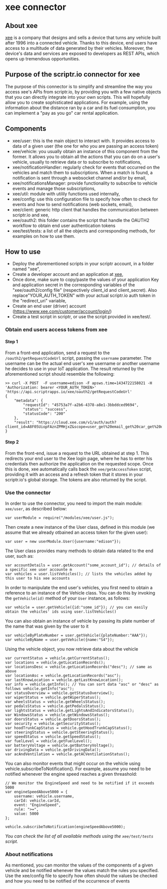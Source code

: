 # xee connector
## About xee
[xee](http://www.xee.com) is a company that designs and sells a device that turns any vehicle built after 1996 into a connected vehicle. 
Thanks to this device, end users have access to a multitude of data generated by their vehicles.
Moreover, the device's data and services are exposed to developers as REST APIs, which opens up tremendous opportunities.
## Purpose of the scriptr.io connector for xee
The purpose of this connector is to simplify and streamline the way you access xee's APIs from scriptr.io, by providing you with a few native objects that you can directly integrate into your own scripts. 
This will hopefully allow you to create sophisticated applications. For example, using the information about the distance ran by a car and its fuel consumption, you can implement a "pay as you go" car rental
application.
## Components
- xee/user: this is the main object to interact with. It provides access to data of a given user (the one for who you are passing an access token)
- xee/vehicle: you usually obtain an instance of this component from the former. It allows you to obtain all the actions that you can do on a user's vehicle, usually to retrieve data or to subscribe to notifications,
- xee/notificationHandler: regularly check for events that occurred on the vehicles and match them to subscriptions. When a match is found, a notification is sent through a websocket channel and/or by email,
- xee/notificationsManager: provide functionality to subscribe to vehicle events and manage those subscriptions,
- xee/util: module with utilily functions used internally,
- xee/config: use this configuration file to specify how often to check for events and how to send notifications (web sockets, email),
- xee/client: generic http client that handles the communication between scriptr.io and xee,
- xee/oauth2: this folder contains the script that handle the OAUTH2 workflow to obtain end user authentication tokens
- xee/test/tests: a list of all the objects and corresponding methods, for examples on how to use them.

## How to use
- Deploy the aforementioned scripts in your scriptr account, in a folder named "xee",
- Create a developer account and an application at [xee](https://developer.xee.com/),
- Once done, make sure to copy/paste the values of your application Key and application secret in the corresponding
variables of the "xee/oauth2/config file" (respectively client_id and client_secret). Also replace"YOUR_AUTH_TOKEN" with your actual scriptr.io auth token in the "redirect_uri" variable,
- Create an end user (driver) account (https://www.xee.com/customer/account/login/)  
- Create a test script in scriptr, or use the script provided in xee/test/. 

### Obtain end users access tokens from xee

#### Step 1
From a front-end application, send a request to the ```/oauth2/getRequestCodeUrl``` script, passing the ```username``` parameter. 
The username can be the actual end user's xee username or another username he decides to use in your IoT application. 
The result returned by the aforementioned script should resemble the following:

```
>> curl -X POST  -F username=edison -F apsws.time=1434722158021 -H 'Authorization: bearer <YOUR_AUTH_TOKEN>' 'https://api.scriptrapps.io/xee/oauth2/getRequestCodeUrl'
{
	"metadata": {
		"requestId": "45753a7f-a2b6-4378-a8e1-3bbddced9694",
		"status": "success",
		"statusCode": "200"
	},
	"result": "https://cloud.xee.com/v1/auth/auth?client_id=A8F05UiopFAznZPMHjxZ&scope=user_get%20email_get%20car_get%20data_get%20location_get%20address_all%20accelerometer_get&state=42e8e1&redirect_uri=https%3A%2F%2Fapi.scriptr.io%2Fxee%2Foauth2%2FgetAccessToken%3Fauth_token%3CRkY19EJKL0UcNw%3D%3D""
}
```
#### Step 2

From the front-end, issue a request to the URL obtained at step 1. This redirects your end user to the Xee login page, 
where he has to enter his credentials then authorize the application on the requested scope. 
Once this is done, xee automatically calls back the ```xee/getAccessToken``` script, providing it with an access and a refresh token that it stores in your scriptr.io's global storage. The tokens are also returned by the script.

### Use the connector

In order to use the connector, you need to import the main module: ```xee/user```, as described below:
```
var userModule = require("/modules/xee/user.js");
```
Then create a new instance of the User class, defined in this module (we assume that we already otbained an access token for the given user):
```
var user = new userModule.User({username:"edison"});
```
The User class provides many methods to obtain data related to the end user, such as:
```
var accountDetails = user.getAccount("some_account_id"); // details of a specific xee user accounte m
var vehicles = user.listVehicles(); // lists the vehicles added by this user to his xee accounts
```
In order to manipulate the end user's vehicles, you first need to obtain a reference to an instance of the Vehicle class. You can do this by invoking the ```getVehicle(id)``` method of your ```User``` instance, as follows:
```
var vehicle = user.getVehicle({id:"some_id"}); // you can easily obtain the vehicles' ids using user.listVehicles()
```
You can also obtain an instance of vehicle by passing its plate number of the name that was given by the user to it
```
var vehicleByPlateNumber = user.getVehicle({plateNumber:"AAA"});
var vehicleByName = user.getVehicle({name:"S4"});
```

Using the vehicle object, you now retrieve data about the vehicle
```
var currentStatus = vehicle.getCurrentStatus();
var locations = vehicle.getLocationRecords();
var locationsDesc = vehicle.getLocationRecords("desc"); // same as above
var locationAsc = vehicle.getLocationRecords("asc");
var lastKnowLocation = vehicle.getLastKnowLocation();
var info = vehicle.getInfo(); // You can sort data "asc" or "desc" as follows vehicle.getInfo("asc");
var statusOverview = vehicle.getStatusOverview();
var wiperStatus = vehicle.getWiperStatus();
var wheelsStatus = vehicle.getWheelsStatus();
var pedalsStatus = vehicle.getPedalsStatus();
var lightsStatus = vehicle.getLightsAndIndicatorsStatus();
var WindowsStatus = vehicle.getWindowsStatus();
var doorsStatus = vehicle.getDoorsStatus();
var security = vehicle.getSecurityStatus();
var hoodTrunkCapStatus = vehicle.getHoodTrunkCapStatus();
var steeringStatus = vehicle.getSteeringStatus();
var speedStatus = vehicle.getSpeedStatus();
var fuelLevel = vehicle.getFuelLevel();
var batteryVoltage = vehicle.getBatteryVoltage();
var drivingData = vehicle.getDrivingData();
var acAndVentilation = vehicle.getACVentilationStatus();
```

You can also monitor events that might occur on the vehicle using vehicle.subscribeToNotification(). 
For example, assume you need to be notified whenever the engine speed reaches a given threashold:
```
// We monitor the EngineSpeed and need to be notified if it exceeds 5000
var engineSpeedAbove5000 = {
	username: vehicle.username,
    carId: vehicle.carId,
    event: "EngineSpeed",
    rule: ">=",
    value: 5000
};
  
vehicle.subscribeToNotification(engineSpeedAbove5000);

```

*You can check the list of all available methods using the ```xee/test/tests``` script.*

### About notifications
As mentioned, you can monitor the values of the components of a given vehicle and be notified whenever the values match the rules you specified. Use the xee/config file to specify how often should the values be checked and how you need to be notified of the occurrence of events

